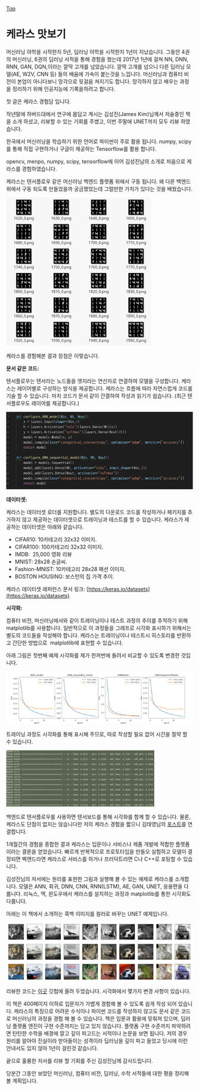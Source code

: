 [Top](index.md)

# 케라스 맛보기

머신러닝 야학을 시작한지 5년, 딥러닝 야학을 시작한지 1년이 지났습니다. 그동안 4권의 머신러닝, 6권의 딥러닝 서적을 통해 경험을 했는데 2017년 1년에 걸쳐 NN, DNN, RNN, GAN, DQN,이라는 깔딱 고개를 넘었습니다. 깔딱 고개를 넘으니 다른 딥러닝 모델(AE, W2V, CNN 등) 들의 배움에 가속이 붙는것을 느낍니다. 머신러닝과 컴퓨터 비전이 본업이 아니다보니 망각으로 뒷걸음 쳐지기도 합니다. 망각하지 않고 배우는 과정을 정리하기 위해 인공지능에 기록을하려고 합니다.<br />

첫 글은 케라스 경험담 입니다.

작년말에 하버드대에서 연구에 몸담고 계시는 김성진(James Kim)님께서 저술중인 책을 소개 하셨고, 리뷰할 수 있는 기회를 주쎴고, 이번 주말에 UNET까지 모두 리뷰 하였습니다.

한국에서 머신러닝을 학습하기 위한 언어로 파이썬이 주로 활용 됩니다. numpy, scipy를 통해 직접 구현하거나 구글이 제공하는 Tensorflow를 활용 합니다.

opencv, menpo, numpy, scipy, tensorflow에 이어 김성진님의 소개로 처음으로 케라스를 경험하였습니다.

케라스는 텐서플로우 같은 머신러닝 백엔드 플랫폼 위에서 구동 됩니다. 왜 다른 백엔드 위에서 구동 되도록 만들었을까 궁금했었는데 그럴만한 가치가 있다는 것을 배웠습니다.

![img](james_kim_keras_book_gan.png)

케라스를 경험해본 결과 장점은 이렇습니다.

**문서 같은 코드:**

텐서플로우는 텐서라는 노드들을 엣지라는 연산자로 연결하여 모델을 구성합니다. 케라스는 레이어별로 구성하는 방식을 제공합니다. 케라스는 흐름에 따라 자연스럽게 코드를 기술 할 수 있습니다. 마치 코드가 문서 같이 간결하여 작성과 읽기가 쉽습니다. (최근 텐서플로우도 레이어를 제공합니다.)

![](james_kim_keras_book_code.png)

**데이터셋:**

케라스는 데이터셋 로더를 지원합니다. 별도의 다운로드 코드를 작성하거나 패키지를 추가하지 않고 제공하는 데이터셋으로 트레이닝과 테스트를 할 수 있습니다. 케라스가 제공하는 데이터셋은 아래와 같습니다.

- CIFAR10: 10카테고리 32x32 이미지.
- CIFAR100: 100카테고리 32x32 이미지.
- IMDB:&nbsp; 25,000 영화 리뷰
- MNIST: 28x28 손글씨.
- Fashion-MNIST: 10카테고리 28x28 패션 이미지.
- BOSTON HOUSING: 보스턴의 집 가격 추이.

케라스 데이터셋 레퍼런스 문서 링크: [https://keras.io/datasets](https://keras.io/datasets)

**시각화:**

컴퓨터 비전, 머신러닝에서와 같이 트레이닝이나 테스트 과정의 추이를 추적하기 위해 matplotlib를 사용합니다. 일반적으로 이 과정들을 그래프로 시각화 표시하기 위해서는 별도의 코드들을 작성해야 합니다. 케라스는 트레이닝이나 테스트시 히스토리를 반환하고 간단한 방법으로&nbsp; matplotlib에 표현할 수 있습니다.

아래 그림은 첫번째 예제 시각화를 제가 한꺼번에 돌려서 비교할 수 있도록 변경한 것입니다.

![img](james_kim_keras_book_plot.png)

트레이닝 과정도 시각화를 통해 표시해 주므로, 따로 작성할 필요 없어 시간을 절약 할 수 있습니다.

![img](james_kim_keras_book_train.png)

백엔드로 텐서플로우를 사용하면 텐서보드를 통해 시각화를 함께 할 수 있습니다.
물론, 케라스도 단점이 없지는 않습니다만 저의 케라스 경험을 짧으니 김태영님의 [포스트](https://tykimos.github.io/2017/12/20/Keras_Drawback/)를 연결합니다.

1개월간의 경험을 종합한 결과 케라스는 입문이나 서비스나 제품 개발에 적합한 플랫폼이라는 결론을 얻었습니다. 빠르게 반복적으로 프로토타입을 만들오 실험하고 모델이 결정되면 벡엔드라면 케라스로 서비스를 하거나 프러덕트라면 C나 C++로 포팅할 수 있습니다. 

김성진님의 저서에는  원리를 표현한 그림과 실행해 볼 수 있는 예제로 케라스를 소개합니다. 모델은 ANN, 회귀, DNN, CNN, RNN(LSTM), AE, GAN, UNET, 응용편을 다룹니다. 리눅스, 맥, 윈도우에서 케라스를 설치하는 과정과 matplotlib를 통한 시각화도 다룹니다.

아래는 이 책에서 소개하는 흑백 이미지를 컬러로 바꾸는 UNET 예제입니다.

![img](james_kim_keras_book_unet.png)

리뷰한 코드는 [이곳](https://github.com/booiljung/kerasbook) 깃헙에 올려 두었습니다. 시각화에서 몇가지 변경 사항이 있습니다.

이 책은 400페이지 이하로 입문자가 가볍게 경험해 볼 수 있도록 쉽게 작성 되어 있습니다. 케라스의 특징으로 어려운 수식이나 파이썬 코드를 작성하지 않고도 문서 같은 코드로 머신러닝의 과정을 경험 해 볼 수 있습니다. 책은 입문과 활용에 맞춰져 있으며, 딥러닝 플랫폼 엔진이 구현 수준까지는 담고 있지 않습니다. 플랫폼 구현 수준까지 파악하려면 탄탄한 수학을 배경에 깔고 깊이 파고드는 서적이나 논문을 보면 됩니다. 저의 경우 원리를 알아야 진실이라 받아들이는 성격이라 딥러닝을 깊이 파고 들었고 당시에 이런 안내서도 있지 않아 1년이 걸린것 같습니다.

끝으로 훌륭한 저서를 리뷰 할 기회를 주신 김성진님께 감사드립니다.

당분간 그동안 보았던 머신러닝, 컴퓨터 비전, 딥러닝, 수학 서적들에 대한 평을 정리해볼 계획입니다.